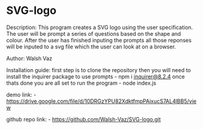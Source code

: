 # SVG-logo

Description:
    This program creates a SVG logo using the user specification.
    The user will be prompt a series of questions based on the shape
    and colour. After the user has finished inputing the prompts all those reponses will be inputed to a svg file which the user can look at on a browser.

Author:
    Walsh Vaz 

Installation guide:
    first step is to clone the repository
    then you will need to install the inquirer package to use prompts
        -  npm i inquirer@8.2.4
    once thats done you are all set to run the program 
        - node index.js 

demo link:
    - https://drive.google.com/file/d/10DRGzYPU82XdktfmpPAixucS7AL4lBB5/view

github repo link:
    - https://github.com/Walsh-Vaz/SVG-logo.git
    
